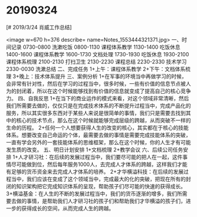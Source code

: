 # 20190324

[# 2019/3/24 肖威工作总结]

<image w=670 h=376 describe= name=Notes_1553444321371.jpg>
一、时间记录
0730-0800 洗漱吃饭
0800-1130 课程体系教学
1130-1400 吃饭休息
1400-1600 课程体系教学
1600-1730 文档处理
1730-1930 吃饭休息
1930-2100 课程体系梳理
2100-2130 打扫卫生
2130-2230 课程总结
2230-2330 技术学习
2330-0030 洗漱总结
二、完成任务
1+上午：课程体系教学
2+下午：文档体系梳理
3+晚上：技术体系提升
三、案例分析
1+在军事的环境当中再做学习的时候，会非常有针对性，然后在学习的过程当中，很多时候，一些有价值的信息节点被人为的封闭着，所以在这个时候能够找到有价值的信息就变成了提高自己的核心竞争力。
四、自我反思
1+在当下的商业运作的模式来看，对这个领域非常清晰，然后我们所需要去做的，仅仅只是在完成技术体系的不断提升过程当中，完成产品化的服务，所以其实很多东西对于某些人来说是很简单的事情，我们只是需要去找到其中的核心的技术节点，那么在这个时候就能够完成层级的跨越，从而突破不一样的生命的历程。
2+任何一个人想要获得人生的改变的核心，其实都在于核心的技能体系。想要改变自己命运的个体，最需要去做的事情是需要完成技能体系的突破，一直有学会另外的一套技能体系的思维框架，那么在这个时候，你的人生才有可能发生质的改变。
五、明日计划安排
1+文档梳理
2+教学会议
六、后续公司任务安排
1+人才研习社：在后续的发展过程当中，我们要尽可能的把人在一起，这件事情尽可能做到位，然后每年服务1000人，去完成人才体系的跨越，这样我们才能有足够的货币资金来去完成人才体系的培养。
2+才华横溢科技：在后续的发展过程当中，我们应该在变成了这个领域当中，完成最大的化的突破，把现在所有的封闭的知识架构把它完成知识体系的呈现，帮助孩子们尽可能的快速的获得成长。
3+横溢基金：在人生的不断的发展过程当中，我们的货币逐渐的增多，我们所需要去做的事情，是帮助我们人才研习社的孩子们和帮助我们才华横溢的孩子们，进一步的获得成长的空间，从而完成人生的跨越。
